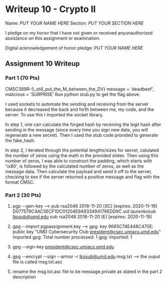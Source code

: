 Writeup 10 - Crypto II
=====

Name: *PUT YOUR NAME HERE*
Section: *PUT YOUR SECTION HERE*

I pledge on my honor that I have not given or received anyunauthorized assistance on this assignment or examination.

Digital acknowledgement of honor pledge: *PUT YOUR NAME HERE*

## Assignment 10 Writeup

### Part 1 (70 Pts)
CMSC389R-{i_still_put_the_M_between_the_DV}
message = 'deadbeef', malicious = 'SURPRISE'
Run python stub.py to get the flag above.

I used sockets to automate the sending and receiving from the server because it
decreased the back and forth between me, my code, and the server. To use this
I imported the socket library.

In step 1, one can calculate the forged hash by receiving the legit hash after
sending in the message (since every time you sign new data, you will regenerate
a new secret). Then I used the stub code provided to generate the fake_hash.

In step 2, I iterated through the potential lengths/sizes for secret, calulated
the number of zeros using the math in the provided slides. Then using this number
of zeros, I was able to construct the padding, which starts with '\x80', is followed
by the calculated number of zeros, as well as the message data. Then calculate the
payload and send it off to the server, checking to see if the server returned a
positive message and  flag with the format CMSC.

### Part 2 (30 Pts)
1. pgp --gen-key --> pub   rsa2048 2018-11-20 [SC] [expires: 2020-11-19]
      D077579C4AC5ECF1DC01204E9A933494176EDD9C
uid                      laurenkosub <lkosub@umd.edu>
sub   rsa2048 2018-11-20 [E] [expires: 2020-11-19]

2. gpg --import pgpassignment.key --> 
            gpg: key 9665C74E448C470E: public key "UMD Cybersecurity Club <president@csec.umiacs.umd.edu>" imported
            gpg: Total number processed: 1
            gpg:               imported: 1
3. gpg --sign-key president@csec.umiacs.umd.edu
4. gpg --encrypt --sign --armor -r lkosub@umd.edu msg.txt --> the ouput file is
   called msg.txt.asc
5. rename the msg.txt.asc file to be message.private as stated in the part 2
   description




